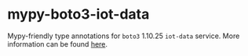 # mypy-boto3-iot-data

Mypy-friendly type annotations for `boto3` 1.10.25 `iot-data` service.
More information can be found [here](https://github.com/vemel/mypy_boto3).